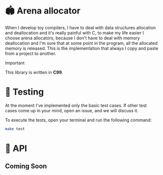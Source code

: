 # 🏟️ Arena allocator

When I develop toy compilers, I have to deal with data structures allocation and deallocation and it's really painful with C,
to make my life easier I choose arena allocators, because I don't have to deal with memory deallocation and I'm sure
that at some point in the program, all the allocated memory is released. This is the implementation that always I copy
and paste from a project to another.

>[!IMPORTANT]
>This library is written in **C99**.

# 🧪 Testing

At the moment I've implemented only the basic test cases. 
If other test cases come up in your mind, open an issue, and we will discuss it.

To execute the tests, open your terminal and run the following command:
```bash
make test
```

# 📔 API
## Coming Soon

